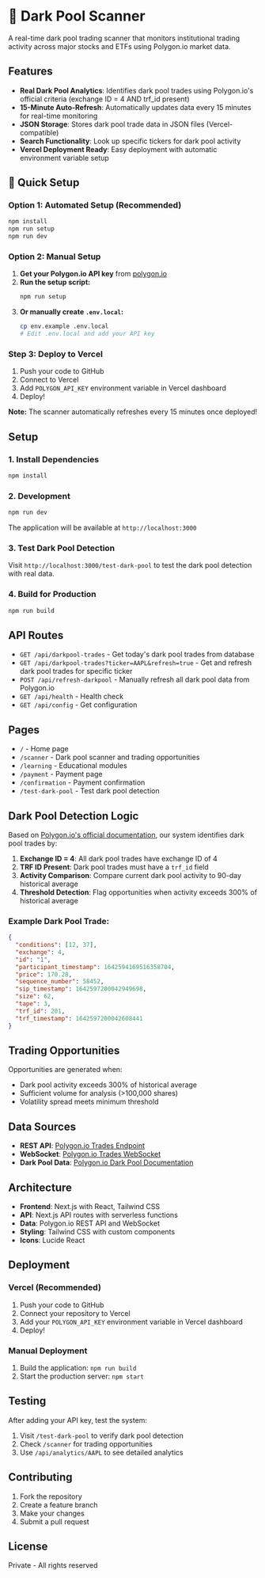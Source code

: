 # 🌊 Dark Pool Scanner

A real-time dark pool trading scanner that monitors institutional trading activity across major stocks and ETFs using Polygon.io market data.

## Features

- **Real Dark Pool Analytics**: Identifies dark pool trades using Polygon.io's official criteria (exchange ID = 4 AND trf_id present)
- **15-Minute Auto-Refresh**: Automatically updates data every 15 minutes for real-time monitoring
- **JSON Storage**: Stores dark pool trade data in JSON files (Vercel-compatible)
- **Search Functionality**: Look up specific tickers for dark pool activity
- **Vercel Deployment Ready**: Easy deployment with automatic environment variable setup

## 🚀 **Quick Setup**

### **Option 1: Automated Setup (Recommended)**
```bash
npm install
npm run setup
npm run dev
```

### **Option 2: Manual Setup**
1. **Get your Polygon.io API key** from [polygon.io](https://polygon.io)
2. **Run the setup script:**
   ```bash
   npm run setup
   ```
3. **Or manually create `.env.local`:**
   ```bash
   cp env.example .env.local
   # Edit .env.local and add your API key
   ```

### **Step 3: Deploy to Vercel**
1. Push your code to GitHub
2. Connect to Vercel
3. Add `POLYGON_API_KEY` environment variable in Vercel dashboard
4. Deploy!

**Note:** The scanner automatically refreshes every 15 minutes once deployed!

## Setup

### 1. Install Dependencies

```bash
npm install
```

### 2. Development

```bash
npm run dev
```

The application will be available at `http://localhost:3000`

### 3. Test Dark Pool Detection

Visit `http://localhost:3000/test-dark-pool` to test the dark pool detection with real data.

### 4. Build for Production

```bash
npm run build
```

## API Routes

- `GET /api/darkpool-trades` - Get today's dark pool trades from database
- `GET /api/darkpool-trades?ticker=AAPL&refresh=true` - Get and refresh dark pool trades for specific ticker
- `POST /api/refresh-darkpool` - Manually refresh all dark pool data from Polygon.io
- `GET /api/health` - Health check
- `GET /api/config` - Get configuration

## Pages

- `/` - Home page
- `/scanner` - Dark pool scanner and trading opportunities
- `/learning` - Educational modules
- `/payment` - Payment page
- `/confirmation` - Payment confirmation
- `/test-dark-pool` - Test dark pool detection

## Dark Pool Detection Logic

Based on [Polygon.io's official documentation](https://polygon.io/knowledge-base/article/does-polygon-offer-dark-pool-data), our system identifies dark pool trades by:

1. **Exchange ID = 4**: All dark pool trades have exchange ID of 4
2. **TRF ID Present**: Dark pool trades must have a `trf_id` field
3. **Activity Comparison**: Compare current dark pool activity to 90-day historical average
4. **Threshold Detection**: Flag opportunities when activity exceeds 300% of historical average

### Example Dark Pool Trade:
```json
{
  "conditions": [12, 37],
  "exchange": 4,
  "id": "1",
  "participant_timestamp": 1642594169516358704,
  "price": 170.28,
  "sequence_number": 58452,
  "sip_timestamp": 1642597200042949698,
  "size": 62,
  "tape": 3,
  "trf_id": 201,
  "trf_timestamp": 1642597200042608441
}
```

## Trading Opportunities

Opportunities are generated when:
- Dark pool activity exceeds 300% of historical average
- Sufficient volume for analysis (>100,000 shares)
- Volatility spread meets minimum threshold

## Data Sources

- **REST API**: [Polygon.io Trades Endpoint](https://polygon.io/docs/rest/stocks/trades-quotes/trades)
- **WebSocket**: [Polygon.io Trades WebSocket](https://polygon.io/docs/websocket/stocks/trades)
- **Dark Pool Data**: [Polygon.io Dark Pool Documentation](https://polygon.io/knowledge-base/article/does-polygon-offer-dark-pool-data)

## Architecture

- **Frontend**: Next.js with React, Tailwind CSS
- **API**: Next.js API routes with serverless functions
- **Data**: Polygon.io REST API and WebSocket
- **Styling**: Tailwind CSS with custom components
- **Icons**: Lucide React

## Deployment

### Vercel (Recommended)

1. Push your code to GitHub
2. Connect your repository to Vercel
3. Add your `POLYGON_API_KEY` environment variable in Vercel dashboard
4. Deploy!

### Manual Deployment

1. Build the application: `npm run build`
2. Start the production server: `npm start`

## Testing

After adding your API key, test the system:

1. Visit `/test-dark-pool` to verify dark pool detection
2. Check `/scanner` for trading opportunities
3. Use `/api/analytics/AAPL` to see detailed analytics

## Contributing

1. Fork the repository
2. Create a feature branch
3. Make your changes
4. Submit a pull request

## License

Private - All rights reserved

